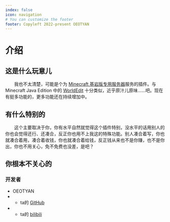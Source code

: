 ```yaml
---
index: false
icon: navigation
# You can customize the footer
footer: Copyleft 2022-present OEOTYAN
---
```


# 介绍

## 这是什么玩意儿

&emsp;&emsp;我也不太清楚，可能是个为 [Minecraft 基岩版专用服务器](https://www.minecraft.net/en-us/download/server/bedrock)服务的插件。与 Minecraft Java Edition 中的 [WorldEdit](https://github.com/EngineHub/WorldEdit) 十分类似，近乎原汁儿原味......吧。现在有挺多功能的，更多功能还在持续增加中。

## 有什么特别的

&emsp;&emsp;这个主要取决于你，你有水平自然就觉得这个插件特别，没水平的话用别人的你也会觉得还行、还凑合，反正你也用不上我这的特殊功能。别人凑合着写，你也就凑合着用，凑合着收钱，你也就凑合着给钱，反正钱从来也不是你赚，也不是你出，你也不用关心，免不免费也没差，是吧？

## 你根本不关心的

### 开发者

- OEOTYAN
- - ta的 [GitHub](https://github.com/OEOTYAN)
- - ta的 [bilibili](https://space.bilibili.com/18010881)
